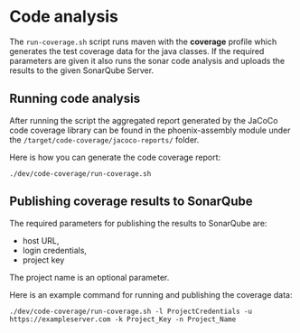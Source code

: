 <!--
 Licensed to the Apache Software Foundation (ASF) under one
 or more contributor license agreements.  See the NOTICE file
 distributed with this work for additional information
 regarding copyright ownership.  The ASF licenses this file
 to you under the Apache License, Version 2.0 (the
 "License"); you may not use this file except in compliance
 with the License.  You may obtain a copy of the License at

     http://www.apache.org/licenses/LICENSE-2.0

 Unless required by applicable law or agreed to in writing, software
 distributed under the License is distributed on an "AS IS" BASIS,
 WITHOUT WARRANTIES OR CONDITIONS OF ANY KIND, either express or implied.
 See the License for the specific language governing permissions and
 limitations under the License.
-->

# Code analysis

The `run-coverage.sh` script runs maven with the **coverage** profile
which generates the test coverage data for the java classes.
If the required parameters are given it also runs the sonar code analysis
and uploads the results to the given SonarQube Server.

## Running code analysis

After running the script the aggregated report generated by the JaCoCo
code coverage library can be found in the phoenix-assembly module
under the `/target/code-coverage/jacoco-reports/` folder.

Here is how you can generate the code coverage report:

```./dev/code-coverage/run-coverage.sh```

## Publishing coverage results to SonarQube

The required parameters for publishing the results to SonarQube are:

- host URL,
- login credentials,
- project key

The project name is an optional parameter.

Here is an example command for running and publishing the coverage data:

`./dev/code-coverage/run-coverage.sh -l ProjectCredentials
-u https://exampleserver.com -k Project_Key -n Project_Name`

